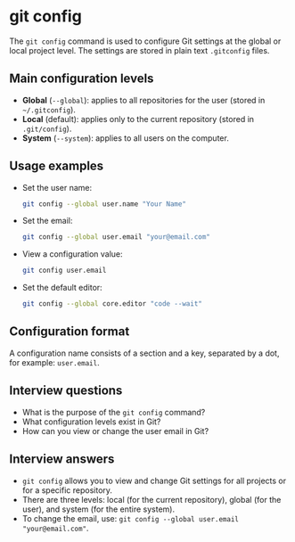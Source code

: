 # git config

The `git config` command is used to configure Git settings at the global or local project level. The settings are stored in plain text `.gitconfig` files.

## Main configuration levels

- **Global** (`--global`): applies to all repositories for the user (stored in `~/.gitconfig`).
- **Local** (default): applies only to the current repository (stored in `.git/config`).
- **System** (`--system`): applies to all users on the computer.

## Usage examples

- Set the user name:

    ```sh
    git config --global user.name "Your Name"
    ```

- Set the email:

    ```sh
    git config --global user.email "your@email.com"
    ```

- View a configuration value:

    ```sh
    git config user.email
    ```

- Set the default editor:

    ```sh
    git config --global core.editor "code --wait"
    ```

## Configuration format

A configuration name consists of a section and a key, separated by a dot, for example: `user.email`.

## Interview questions

- What is the purpose of the `git config` command?
- What configuration levels exist in Git?
- How can you view or change the user email in Git?

## Interview answers

- `git config` allows you to view and change Git settings for all projects or for a specific repository.
- There are three levels: local (for the current repository), global (for the user), and system (for the entire system).
- To change the email, use: `git config --global user.email "your@email.com"`.
